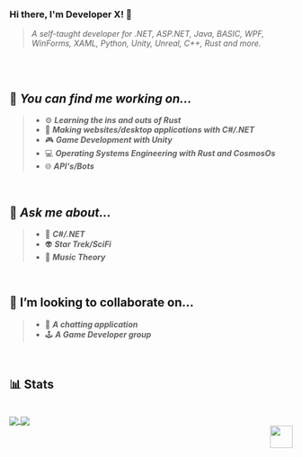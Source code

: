 ### Hi there, I'm Developer X! 👋
> *A self-taught developer for .NET, ASP.NET, Java, BASIC, WPF, WinForms, XAML, Python, Unity, Unreal, C++, Rust and more.*

<br/>
<br/>

<!--
**developerx-official/developerx-official** is a ✨ _special_ ✨ repository because its `README.md` (this file) appears on your GitHub profile.

Here are some ideas to get you started:

- 🔭 I’m currently working on ...
- 🌱 I’m currently learning ...
- 👯 I’m looking to collaborate on ...
- 🤔 I’m looking for help with ...
- 💬 Ask me about ...
- 📫 How to reach me: ...
- 😄 Pronouns: ...
- ⚡ Fun fact: ...
-->

👀 *You can find me working on...*
---
> - ⚙️ ***Learning the ins and outs of Rust***
> - 👔 ***Making websites/desktop applications with C#/.NET***
> - 🎮 ***Game Development with Unity***
> - 💻 ***Operating Systems Engineering with Rust and CosmosOs***
> - 🌐 ***API's/Bots***

<br/>

💬 *Ask me about...*
---
> - 💖 ***C#/.NET***
> - 👽 ***Star Trek/SciFi***
> - 🎵 ***Music Theory***

<br/>

🤝 I’m looking to collaborate on...
---
> - 💬 ***A chatting application***
> - 🕹️ ***A Game Developer group***

<br/>

📊 Stats
---
<br/>

<a href="https://github.com/anuraghazra/github-readme-stats">
  <img align="center" src="https://github-readme-stats.vercel.app/api/top-langs/?username=developerx-official&theme=material-palenight" />
</a>
<a href="https://github.com/anuraghazra/github-readme-stats">
  <img align="center" src="https://github-readme-stats.vercel.app/api?username=developerx-official&theme=material-palenight" />
</a>

<br/>

<a href="https://dexeloper.com/">
  <img align="right" src="https://dexeloper.com/wp-content/uploads/2022/01/Artboard_1_copy_3DEV_X-150x150.png" width="40px"/>
</a>
